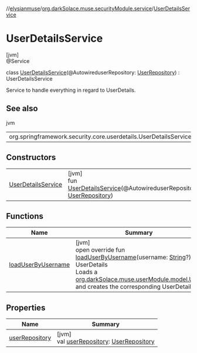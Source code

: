 //[elysianmuse](../../../index.md)/[org.darkSolace.muse.securityModule.service](../index.md)/[UserDetailsService](index.md)

# UserDetailsService

[jvm]\
@Service

class [UserDetailsService](index.md)(@AutowireduserRepository: [UserRepository](../../org.darkSolace.muse.userModule.repository/-user-repository/index.md)) : UserDetailsService

Service to handle everything in regard to UserDetails.

## See also

jvm

| | |
|---|---|
| org.springframework.security.core.userdetails.UserDetailsService |  |

## Constructors

| | |
|---|---|
| [UserDetailsService](-user-details-service.md) | [jvm]<br>fun [UserDetailsService](-user-details-service.md)(@AutowireduserRepository: [UserRepository](../../org.darkSolace.muse.userModule.repository/-user-repository/index.md)) |

## Functions

| Name | Summary |
|---|---|
| [loadUserByUsername](load-user-by-username.md) | [jvm]<br>open override fun [loadUserByUsername](load-user-by-username.md)(username: [String](https://kotlinlang.org/api/latest/jvm/stdlib/kotlin/-string/index.html)?): UserDetails<br>Loads a [org.darkSolace.muse.userModule.model.User](../../org.darkSolace.muse.userModule.model/-user/index.md) and creates the corresponding UserDetails |

## Properties

| Name | Summary |
|---|---|
| [userRepository](user-repository.md) | [jvm]<br>val [userRepository](user-repository.md): [UserRepository](../../org.darkSolace.muse.userModule.repository/-user-repository/index.md) |
